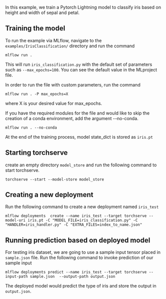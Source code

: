 In this example, we train a Pytorch Lightning model to classify iris based on height and width of sepal and petal. 

## Training the model

To run the example via MLflow, navigate to the `examples/IrisClassification/` directory and run the command

```
mlflow run .

```

This will run `iris_classification.py` with the default set of parameters such as `--max_epochs=100`. You can see the default value in the MLproject file.

In order to run the file with custom parameters, run the command

```
mlflow run . -P max_epochs=X
```

where X is your desired value for max_epochs.

If you have the required modules for the file and would like to skip the creation of a conda environment, add the argument --no-conda.

```
mlflow run . --no-conda
```

At the end of the training process, model state_dict is stored as `iris.pt`

## Starting torchserve

create an empty directory `model_store` and run the following command to start torchserve.

`torchserve --start --model-store model_store`

## Creating a new deployment

Run the following command to create a new deployment named `iris_test`

`mlflow deployments  create --name iris_test --target torchserve --model-uri iris.pt -C "MODEL_FILE=iris_classification.py" -C "HANDLER=iris_handler.py" -C "EXTRA_FILES=index_to_name.json"`


## Running prediction based on deployed model

For testing iris dataset, we are going to use a sample input tensor placed in `sample.json` file. 
Run the following command to invoke prediction of our sample input

`mlflow deployments predict --name iris_test --target torchserve --input-path sample.json  --output-path output.json`

The deployed model would predict the type of iris and store the output in `output.json`.
